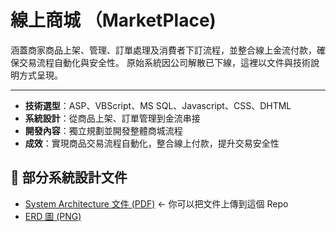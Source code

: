 # 線上商城 （MarketPlace)

涵蓋商家商品上架、管理、訂單處理及消費者下訂流程，並整合線上金流付款，確保交易流程自動化與安全性。
原始系統因公司解散已下線，這裡以文件與技術說明方式呈現。

---
- **技術選型**：ASP、VBScript、MS SQL、Javascript、CSS、DHTML
- **系統設計**：從商品上架、訂單管理到金流串接
- **開發內容**：獨立規劃並開發整體商城流程
- **成效**：實現商品交易流程自動化，整合線上付款，提升交易安全性

## 📖 部分系統設計文件
- [System Architecture 文件 (PDF)](SystemArchitecture.pdf) ← 你可以把文件上傳到這個 Repo
- [ERD 圖 (PNG)](ERD.png)  



